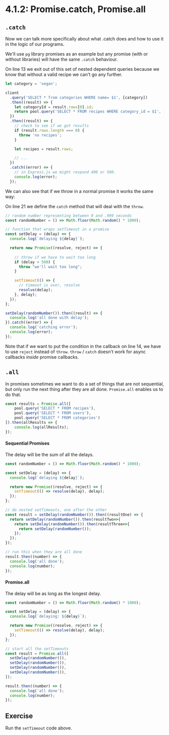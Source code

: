 # 4.1.2: Promise.catch, Promise.all

## `.catch`

Now we can talk more specifically about what .catch does and how to use it in the logic of our programs.

We'll use `pg` library promises as an example but any promise \(with or without libraries\) will have the same `.catch` behaviour.

On line 13 we exit out of this set of nested dependent queries because we know that without a valid recipe we can't go any further.

```javascript
let category = 'vegan';

client
  .query('SELECT * from categories WHERE name= $1', [category])
  .then((result) => {
    let categoryId = result.rows[0].id;
    return pool.query('SELECT * FROM recipes WHERE category_id = $1', [categoryId]);
  })
  .then((result) => {
    // check to see if we got results
    if (result.rows.length === 0) {
      throw 'no recipes';
    }

    let recipes = result.rows;

    // ...
  })
  .catch((error) => {
    // in Express.js we might respond 400 or 500.
    console.log(error);
  });
```

We can also see that if we throw in a normal promise it works the same way:

On line 21 we define the `catch` method that will deal with the `throw`.

```javascript
// random number representing between 0 and .999 seconds
const randomNumber = () => Math.floor(Math.random() * 1000);

// function that wraps setTimeout in a promise
const setDelay = (delay) => {
  console.log(`delaying ${delay}`);

  return new Promise((resolve, reject) => {
  
    // throw if we have to wait too long
    if (delay > 500) {
      throw "we'll wait too long";
    }

    setTimeout(() => {
      // timeout is over, resolve
      resolve(delay);
    }, delay);
  });
};

setDelay(randomNumber()).then((result) => {
  console.log('all done with delay');
}).catch((error) => {
  console.log('catching error');
  console.log(error);
});
```

Note that if we want to put the condition in the callback on line 14, we have to use `reject` instead of `throw`. `throw` / `catch` doesn't work for async callbacks _inside_ promise callbacks.

## `.all`

In promises sometimes we want to do a set of things that are not sequential, but only run the next thing after they are all done. `Promise.all` enables us to do that.

```javascript
const results = Promise.all([
    pool.query('SELECT * FROM recipes'),
    pool.query('SELECT * FROM users'),
    pool.query('SELECT * FROM categories')
]).then(allResults => {
    console.log(allResults);
});
```

#### Sequential Promises

The delay will be the sum of all the delays.

```javascript
const randomNumber = () => Math.floor(Math.random() * 1000);

const setDelay = (delay) => {
  console.log(`delaying ${delay}`);

  return new Promise((resolve, reject) => {
    setTimeout(() => resolve(delay), delay);
  });
};

// do nested setTimeouts, one after the other
const result = setDelay(randomNumber()).then((resultOne) => {
  return setDelay(randomNumber()).then(resultTwo=>{
    return setDelay(randomNumber()).then(resultThree=>{
      return setDelay(randomNumber());
    });
  });
});

// run this when they are all done
result.then((number) => {
  console.log('all done');
  console.log(number);
});
```

#### Promise.all

The delay will be as long as the longest delay.

```javascript
const randomNumber = () => Math.floor(Math.random() * 1000);

const setDelay = (delay) => {
  console.log(`delaying: ${delay}`);

  return new Promise((resolve, reject) => {
    setTimeout(() => resolve(delay), delay);
  });
};

// start all the setTimeouts
const result = Promise.all([
  setDelay(randomNumber()),
  setDelay(randomNumber()),
  setDelay(randomNumber()),
  setDelay(randomNumber()),
]);

result.then((number) => {
  console.log('all done');
  console.log(number);
});
```

## Exercise

Run the `setTimeout` code above.

